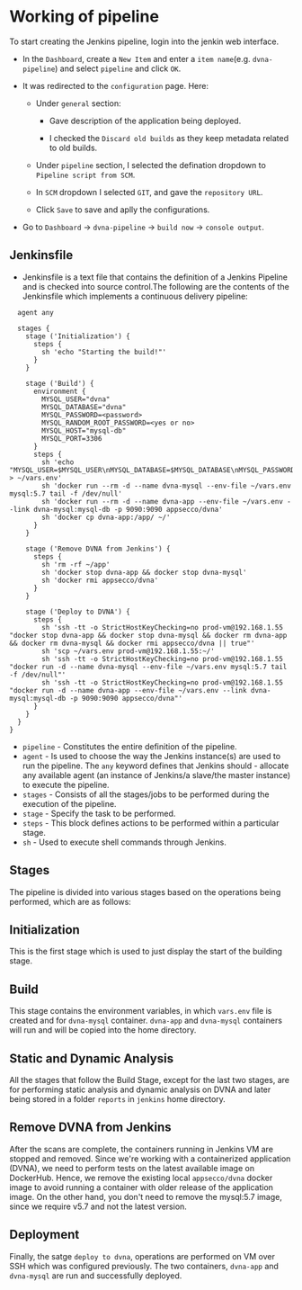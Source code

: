 # Working of pipeline

To start creating the Jenkins pipeline, login into the jenkin web interface.

-  In the `Dashboard`, create a `New Item` and enter a `item name`(e.g. `dvna-pipeline`) and select `pipeline` and click `OK`.
  
-  It was redirected to the `configuration` page. Here:
  
    - Under `general` section:
  
      - Gave description of the application being deployed.
  
      - I checked the `Discard old builds` as they keep metadata related to old builds.
  
    - Under `pipeline` section, I selected the defination dropdown to `Pipeline script from SCM`.
  
     - In `SCM` dropdown I selected `GIT`, and gave the `repository URL`.
  
      - Click `Save` to save and aplly the configurations. 
  
- Go to `Dashboard` -> `dvna-pipeline` -> `build now` -> `console output`.
  
## Jenkinsfile

- Jenkinsfile is a text file that contains the definition of a Jenkins Pipeline and is checked into source control.The following are the contents of the Jenkinsfile which implements a continuous delivery pipeline:

``` pipeline {
  agent any

  stages {
    stage ('Initialization') {
      steps {
        sh 'echo "Starting the build!"'
      }
    }

    stage ('Build') {
      environment {
        MYSQL_USER="dvna"
        MYSQL_DATABASE="dvna"
        MYSQL_PASSWORD=<password>
        MYSQL_RANDOM_ROOT_PASSWORD=<yes or no>
        MYSQL_HOST="mysql-db"
        MYSQL_PORT=3306
      }
      steps {
        sh 'echo "MYSQL_USER=$MYSQL_USER\nMYSQL_DATABASE=$MYSQL_DATABASE\nMYSQL_PASSWORD=$MYSQL_PASSWORD\nMYSQL_RANDOM_ROOT_PASSWORD=$MYSQL_RANDOM_ROOT_PASSWORD\nMYSQL_HOST=$MYSQL_HOST\nMYSQL_PORT=$MYSQL_PORT" > ~/vars.env'
        sh 'docker run --rm -d --name dvna-mysql --env-file ~/vars.env mysql:5.7 tail -f /dev/null'
        sh 'docker run --rm -d --name dvna-app --env-file ~/vars.env --link dvna-mysql:mysql-db -p 9090:9090 appsecco/dvna'
        sh 'docker cp dvna-app:/app/ ~/'        
      }
    } 

    stage ('Remove DVNA from Jenkins') {
      steps {
        sh 'rm -rf ~/app'
        sh 'docker stop dvna-app && docker stop dvna-mysql'
        sh 'docker rmi appsecco/dvna'
      }
    }

    stage ('Deploy to DVNA') {
      steps {
        sh 'ssh -tt -o StrictHostKeyChecking=no prod-vm@192.168.1.55 "docker stop dvna-app && docker stop dvna-mysql && docker rm dvna-app && docker rm dvna-mysql && docker rmi appsecco/dvna || true"'
        sh 'scp ~/vars.env prod-vm@192.168.1.55:~/'
        sh 'ssh -tt -o StrictHostKeyChecking=no prod-vm@192.168.1.55 "docker run -d --name dvna-mysql --env-file ~/vars.env mysql:5.7 tail -f /dev/null"'
        sh 'ssh -tt -o StrictHostKeyChecking=no prod-vm@192.168.1.55 "docker run -d --name dvna-app --env-file ~/vars.env --link dvna-mysql:mysql-db -p 9090:9090 appsecco/dvna"'
      }
    }
  }
}
```

- `pipeline` - Constitutes the entire definition of the pipeline.
- `agent` - Is used to choose the way the Jenkins instance(s) are used to run the pipeline. The `any` keyword defines that Jenkins should - allocate any available agent (an instance of Jenkins/a slave/the master instance) to execute the pipeline.
- `stages` - Consists of all the stages/jobs to be performed during the execution of the pipeline.
- `stage` - Specify the task to be performed.
- `steps` - This block defines actions to be performed within a particular stage.
- `sh` - Used to execute shell commands through Jenkins.

## Stages

The pipeline is divided into various stages based on the operations being performed, which are as follows:

## Initialization

This is the first stage which is used to just display the start of the building stage.

## Build

This stage contains the environment variables, in which `vars.env` file is created and for `dvna-mysql` container. `dvna-app` and `dvna-mysql` containers will run and will be copied into the home directory.

## Static and Dynamic Analysis

All the stages that follow the Build Stage, except for the last two stages, are for performing static analysis  and dynamic analysis on DVNA and later being stored in a folder `reports` in `jenkins` home directory.

## Remove DVNA from Jenkins

After the scans are complete, the containers running in Jenkins VM are stopped and removed. Since we're working with a containerized application (DVNA), we need to perform tests on the latest available image on DockerHub. Hence, we remove the existing local `appsecco/dvna` docker image to avoid running a container with older release of the application image. On the other hand, you don't need to remove the mysql:5.7 image, since we require v5.7 and not the latest version.

## Deployment

Finally, the satge `deploy to dvna`, operations are performed on VM over SSH which was configured previously. The two containers, `dvna-app` and `dvna-mysql` are run and successfully deployed.


